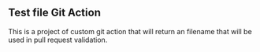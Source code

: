 ## Test file Git Action

This is a project of custom git action that will return an filename that will be used in pull request validation.
